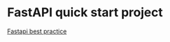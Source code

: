 # FastAPI quick start project

[Fastapi best practice](https://github.com/zhanymkanov/fastapi-best-practices/blob/master/README.md)